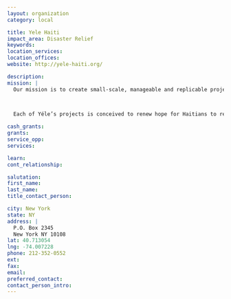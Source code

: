 ```yaml
---
layout: organization
category: local

title: Yele Haiti
impact_area: Disaster Relief
keywords: 
location_services: 
location_offices: 
website: http://yele-haiti.org/

description: 
mission: |
  Our mission is to create small-scale, manageable and replicable projects to contribute to Haiti’s long-term progress. Each initiative is imbued with Wyclef’s passion, as Yéle Haiti’s founder. Whether utilizing local hip-hop musicians to deliver awareness messages in forgotten neighborhoods or bringing his famous friends to Haiti to support the movement, what Wyclef radiates is profound wishes for the country.

  

  Each of Yéle’s projects is conceived to renew hope for Haitians to rebuild their nation. Yéle Haiti wants to project a new forward-thinking image that accurately reflects Haiti’s youthful population and their unique and irrepressible spirit, which is an integral part of their culture. We firmly believe that given a genuine opportunity to shape the future, Haiti’s youth will shock the world with their ability to take Haiti to the next level.

cash_grants: 
grants: 
service_opp: 
services: 

learn: 
cont_relationship: 

salutation: 
first_name: 
last_name: 
title_contact_person: 

city: New York
state: NY
address: |
  P.O. Box 2345     
  New York NY 10108
lat: 40.713054
lng: -74.007228
phone: 212-352-0552
ext: 
fax: 
email: 
preferred_contact: 
contact_person_intro: 
---
```


